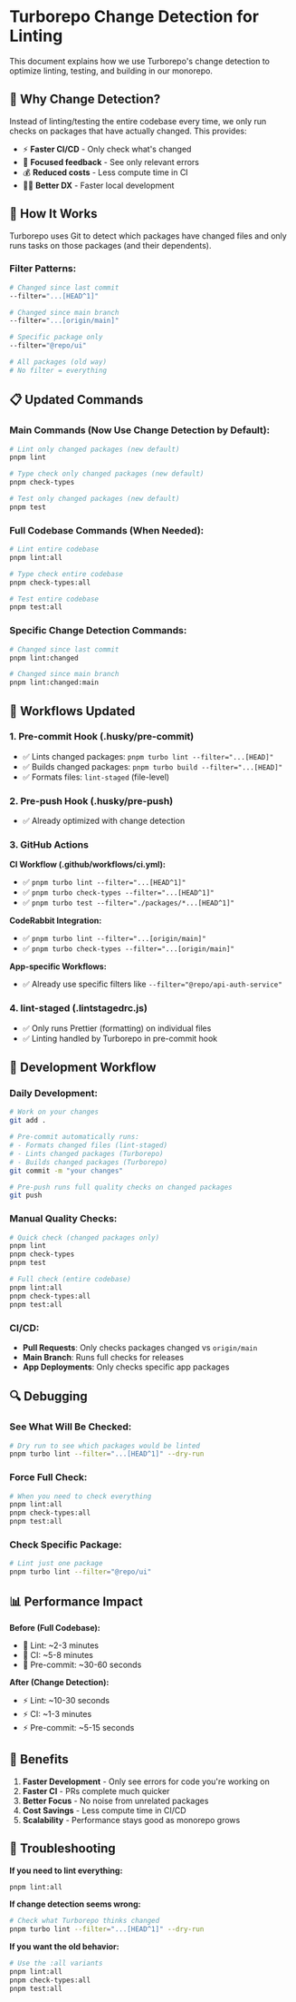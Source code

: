 # Turborepo Change Detection for Linting

This document explains how we use Turborepo's change detection to optimize linting, testing, and building in our monorepo.

## 🎯 **Why Change Detection?**

Instead of linting/testing the entire codebase every time, we only run checks on packages that have actually changed. This provides:

- ⚡ **Faster CI/CD** - Only check what's changed
- 🎯 **Focused feedback** - See only relevant errors
- 💰 **Reduced costs** - Less compute time in CI
- 🧑‍💻 **Better DX** - Faster local development

## 🔧 **How It Works**

Turborepo uses Git to detect which packages have changed files and only runs tasks on those packages (and their dependents).

### **Filter Patterns:**

```bash
# Changed since last commit
--filter="...[HEAD^1]"

# Changed since main branch  
--filter="...[origin/main]"

# Specific package only
--filter="@repo/ui"

# All packages (old way)
# No filter = everything
```

## 📋 **Updated Commands**

### **Main Commands (Now Use Change Detection by Default):**

```bash
# Lint only changed packages (new default)
pnpm lint

# Type check only changed packages (new default)  
pnpm check-types

# Test only changed packages (new default)
pnpm test
```

### **Full Codebase Commands (When Needed):**

```bash
# Lint entire codebase
pnpm lint:all

# Type check entire codebase
pnpm check-types:all

# Test entire codebase
pnpm test:all
```

### **Specific Change Detection Commands:**

```bash
# Changed since last commit
pnpm lint:changed

# Changed since main branch
pnpm lint:changed:main
```

## 🚀 **Workflows Updated**

### **1. Pre-commit Hook (.husky/pre-commit)**

- ✅ Lints changed packages: `pnpm turbo lint --filter="...[HEAD]"`
- ✅ Builds changed packages: `pnpm turbo build --filter="...[HEAD]"`
- ✅ Formats files: `lint-staged` (file-level)

### **2. Pre-push Hook (.husky/pre-push)**

- ✅ Already optimized with change detection

### **3. GitHub Actions**

**CI Workflow (.github/workflows/ci.yml):**

- ✅ `pnpm turbo lint --filter="...[HEAD^1]"`
- ✅ `pnpm turbo check-types --filter="...[HEAD^1]"`
- ✅ `pnpm turbo test --filter="./packages/*...[HEAD^1]"`

**CodeRabbit Integration:**

- ✅ `pnpm turbo lint --filter="...[origin/main]"`
- ✅ `pnpm turbo check-types --filter="...[origin/main]"`

**App-specific Workflows:**

- ✅ Already use specific filters like `--filter="@repo/api-auth-service"`

### **4. lint-staged (.lintstagedrc.js)**

- ✅ Only runs Prettier (formatting) on individual files
- ✅ Linting handled by Turborepo in pre-commit hook

## 🎯 **Development Workflow**

### **Daily Development:**

```bash
# Work on your changes
git add .

# Pre-commit automatically runs:
# - Formats changed files (lint-staged)  
# - Lints changed packages (Turborepo)
# - Builds changed packages (Turborepo)
git commit -m "your changes"

# Pre-push runs full quality checks on changed packages
git push
```

### **Manual Quality Checks:**

```bash
# Quick check (changed packages only)
pnpm lint
pnpm check-types  
pnpm test

# Full check (entire codebase)
pnpm lint:all
pnpm check-types:all
pnpm test:all
```

### **CI/CD:**

- **Pull Requests**: Only checks packages changed vs `origin/main`
- **Main Branch**: Runs full checks for releases
- **App Deployments**: Only checks specific app packages

## 🔍 **Debugging**

### **See What Will Be Checked:**

```bash
# Dry run to see which packages would be linted
pnpm turbo lint --filter="...[HEAD^1]" --dry-run
```

### **Force Full Check:**

```bash
# When you need to check everything
pnpm lint:all
pnpm check-types:all
pnpm test:all
```

### **Check Specific Package:**

```bash
# Lint just one package
pnpm turbo lint --filter="@repo/ui"
```

## 📊 **Performance Impact**

**Before (Full Codebase):**

- 🐌 Lint: ~2-3 minutes
- 🐌 CI: ~5-8 minutes
- 🐌 Pre-commit: ~30-60 seconds

**After (Change Detection):**

- ⚡ Lint: ~10-30 seconds
- ⚡ CI: ~1-3 minutes
- ⚡ Pre-commit: ~5-15 seconds

## 🎉 **Benefits**

1. **Faster Development** - Only see errors for code you're working on
2. **Faster CI** - PRs complete much quicker
3. **Better Focus** - No noise from unrelated packages
4. **Cost Savings** - Less compute time in CI/CD
5. **Scalability** - Performance stays good as monorepo grows

## 🔧 **Troubleshooting**

**If you need to lint everything:**

```bash
pnpm lint:all
```

**If change detection seems wrong:**

```bash
# Check what Turborepo thinks changed
pnpm turbo lint --filter="...[HEAD^1]" --dry-run
```

**If you want the old behavior:**

```bash
# Use the :all variants
pnpm lint:all
pnpm check-types:all  
pnpm test:all
```
